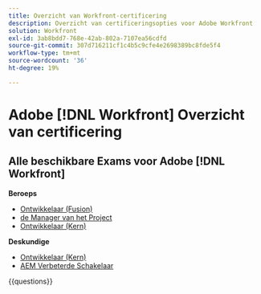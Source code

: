 ```yaml
---
title: Overzicht van Workfront-certificering
description: Overzicht van certificeringsopties voor Adobe Workfront
solution: Workfront
exl-id: 3ab8bdd7-768e-42ab-802a-7107ea56cdfd
source-git-commit: 307d716211cf1c4b5c9cfe4e2698389bc8fde5f4
workflow-type: tm+mt
source-wordcount: '36'
ht-degree: 19%

---
```


# Adobe [!DNL Workfront] Overzicht van certificering

## Alle beschikbare Exams voor Adobe [!DNL Workfront]

**Beroeps**

* [ Ontwikkelaar (Fusion) ](https://certification.adobe.com/certification/fusion-developer-professional) <!--AD0-E902-->
* [ de Manager van het Project ](https://certification.adobe.com/certification/project-manager-professional) <!--AD0-E903-->
* [ Ontwikkelaar (Kern) ](https://certification.adobe.com/certification/core-developer-professional) <!--AD0-E908-->

**Deskundige**

* [ Ontwikkelaar (Kern) ](https://certification.adobe.com/certification/core-developer-expert) <!--AD0-E907-->
* [ AEM Verbeterde Schakelaar ](https://certification.adobe.com/certification/experience-manager-enhanced-connector-expert) <!--AD0-E906-->

{{questions}}

